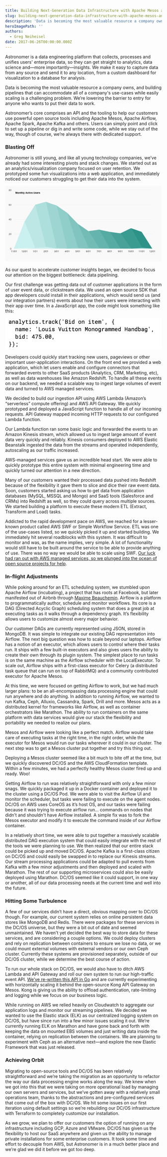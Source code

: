 ```yaml
---
title: Building Next-Generation Data Infrastructure with Apache Mesos and DC/OS
slug: building-next-generation-data-infrastructure-with-apache-mesos-and-dc-os
description: 'Data is becoming the most valuable resource a company owns. With DC/OS, we’re lowering the barrier to entry for anyone who wants to put their data to work.'
heroImagePath: ''
authors:
  - Greg Neiheisel
date: 2017-06-26T00:00:00.000Z
---
```


Astronomer is a data engineering platform that collects, processes and unifies users' enterprise data, so they can get straight to analytics, data science and—more importantly—insights. We make it easy to capture data from any source and send it to any location, from a custom dashboard for visualization to a database for analysis.

Data is becoming the most valuable resource a company owns, and building pipelines that can accommodate all of a company's use-cases while easily scaling is a challenging problem. We’re lowering the barrier to entry for anyone who wants to put their data to work.

Astronomer’s core comprises an API and the tooling to help our customers use powerful open source tools including Apache Mesos, Apache Airflow, Apache Spark, Apache Kafka and others. Users can simply point and click to set up a pipeline or dig in and write some code, while we stay out of the way, though of course, we’re always there with dedicated support.

### Blasting Off

Astronomer is still young, and like all young technology companies, we’ve already had some interesting pivots and stack changes. We started out as an analytics/visualization company focused on user retention. We prototyped some fun visualizations into a web application, and immediately noticed our customers struggling to get their data into the system.&nbsp;

![active users.png](../assets/activeusers.png)

As our quest to accelerate customer insights began, we decided to focus our attention on the biggest bottleneck: data pipelining.

Our first challenge was getting data out of customer applications in the form of user event data, or clickstream data. We used an open source SDK that app developers could install in their applications, which would send us (and our integration partners) events about how their users were interacting with their app over time. In a JavaScript app, the code might look something like this:&nbsp;

![tracked event.png](../assets/trackedevent.png)

Developers could quickly start tracking new users, pageviews or other important user-application interactions. On the front end we provided a web application, which let users enable and configure connectors that forwarded events to other SaaS products (Analytics, CRM, Marketing, etc), as well as data warehouses like Amazon Redshift. To handle all these events on our backend, we needed a scalable way to ingest large volumes of event data and turned to AWS managed services.

We decided to build our ingestion API using AWS Lambda (Amazon’s “serverless” compute offering) and AWS API Gateway. We quickly prototyped and deployed a JavaScript function to handle all of our incoming requests. API Gateway mapped incoming HTTP requests to our configured Lambda function.

Our Lambda function ran some basic logic and forwarded the events to an Amazon Kinesis stream, which allowed us to ingest large amount of event data very quickly and reliably. Kinesis consumers deployed to AWS Elastic Beanstalk ingested the data from the streams and operated independently, autoscaling as our traffic increased.

AWS-managed services gave us an incredible head start. We were able to quickly prototype this entire system with minimal engineering time and quickly turned our attention in a new direction.

Many of our customers wanted their processed data pushed into Redshift because of the flexibility it gave them to slice and dice their raw event data. Soon, customers started asking us how to get data from application databases (MySQL, MSSQL and Mongo) and SaaS tools (Salesforce and CRMs) into Redshift as well, so they could query across multiple sources. We started building a platform to execute these modern ETL (Extract, Transform and Load) tasks.

Addicted to the rapid development pace on AWS, we reached for a lesser-known product called AWS SWF or Simple Workflow Service. ETL was one of the use-cases listed, so we quickly picked it up and started building. We immediately hit several roadblocks with this system. It was difficult to monitor and was, as the name implies, very simple. A lot of functionality would still have to be built around the service to be able to provide anything of use. There was no way we would be able to scale using SWF. [Our luck had ran out with AWS managed services, so we plunged into the ocean of open source projects for help](https://www.astronomer.io/blog/why-we-built-our-data-platform-on-aws-and-why-we-rebuilt-it-with-open-source).

### In-flight Adjustments

While poking around for an ETL scheduling system, we stumbled upon Apache Airflow (incubating), a project that has roots at Facebook, but later manifested out of Airbnb through [Maxime Beauchemin](https://medium.com/the-astronomer-journey/airflow-and-the-future-of-data-engineering-a-q-a-266f68d956a9). Airflow is a platform to programmatically author, schedule and monitor workflows. Its core is a DAG (Directed Acyclic Graph) scheduling system that does a great job at executing tasks as it walks through a dependency graph. It’s flexibility allows users to customize almost every major behavior.

Our customer DAGs are currently represented using JSON, stored in MongoDB. It was simple to integrate our existing DAG representation into Airflow. The next big question was how to scale beyond our laptops. Airflow has a notion of an executor, which allows users to control where their tasks run. It ships with a few built-in executors and also gives users the ability to create their own through its plugin system. The simplest place to run tasks is on the same machine as the Airflow scheduler with the LocalExecutor. To scale out, Airflow ships with a first-class executor for Celery (a distributed task queue that can run on top of RabbitMQ) and a community contributed executor for Apache Mesos.

At this time, we were focused on getting Airflow to work, but we had much larger plans: to be an all-encompassing data processing engine that could run anywhere and do anything. In addition to running Airflow, we wanted to run Kafka, Ceph, Alluxio, Cassandra, Spark, Drill and more. Mesos acts as a distributed kernel for frameworks like Airflow, as well as container orchestrators like Marathon. The ability to run containers on the same platform with data services would give our stack the flexibility and portability we needed to realize our plans.

Mesos and Airflow were looking like a perfect match. Airflow would take care of executing tasks at the right time, in the right order, while the executor for Mesos would run our tasks wherever it could in our cluster. The next step was to get a Mesos cluster put together and try this thing out.

Deploying a Mesos cluster seemed like a bit much to bite off at the time, but we quickly discovered DC/OS and the AWS CloudFormation template. Within a few minutes, we had a perfectly healthy Mesos cluster fired up and ready. Woo!

Getting Airflow to run was relatively straightforward with only a few minor snags. We quickly packaged it up in a Docker container and deployed it to the cluster using a DC/OS Pod. We were able to visit the Airflow UI and monitor the scheduler, but tasks were failing to execute on the agent nodes. DC/OS on AWS uses CoreOS as it’s host OS, and our tasks were failing because it was trying to execute airflow run… commands on nodes that didn’t and shouldn't have Airflow installed. A simple fix was to fork the Mesos executor and modify it to execute the command inside of our Airflow container.

In a relatively short time, we were able to put together a massively scalable distributed DAG execution system that could easily integrate with the rest of the tools we were planning to use. We then realized that our entire stack could be picked up and moved DC/OS. Apache Kafka is a first-class citizen on DC/OS and could easily be swapped in to replace our Kinesis streams. Our stream processing applications could be adapted to pull events from Kafka with a few minor adjustments and then deployed and scaled with Marathon. The rest of our supporting microservices could also be easily deployed using Marathon. DC/OS seemed like it could support, in one way or another, all of our data processing needs at the current time and well into the future.

### Hitting Some Turbulence

A few of our services didn’t have a direct, obvious mapping over to DC/OS though. For example, our current system relies on online persistent data stores like MongoDB and Redis. There were packages for these services in the DC/OS universe, but they were a bit out of date and seemed unmaintained. We haven't yet decided the best way to store data for these services, and are considering a couple options. We could deploy clusters and rely on replication between containers to ensure we lose no data, or we could mount external volumes with external vendors or our own Ceph cluster. Currently these systems are provisioned separately, outside of our DC/OS cluster, while we determine the best course of action.

To run our whole stack on DC/OS, we would also have to ditch AWS Lambda and API Gateway and roll our own system to run our high-traffic event API. [We’ve re-written this API in Go](https://www.astronomer.io/blog/scaling-off-aws-exploring-go-for-high-performance-services) and are currently experimenting with horizontally scaling it behind the open-source Kong API Gateway on Mesos. Kong is giving us the ability to offload authentication, rate-limiting and logging while we focus on our business logic.

While running on AWS we relied heavily on Cloudwatch to aggregate our application logs and monitor our streaming pipelines. We decided we wanted to use the Elastic stack (ELK) as our centralized logging system on DC/OS, but have since run into a few minor issues scaling it out. We’re currently running ELK on Marathon and have gone back and forth with keeping the data on mounted EBS volumes and just writing data inside the container, relying on replication between the containers.&nbsp;We are planning to experiment with Ceph as an alternative next—and&nbsp;explore the new Elastic Framework that was just released.

### Achieving Orbit

Migrating to open-source tools and DC/OS has been relatively straightforward and we’re taking the migration as an opportunity to refactor the way our data processing engine works along the way. We knew when we got into this that we were taking on more operational load by managing our own servers and services, but we’ve gotten away with a relatively small operations team, thanks to the abstractions and pre-configured services that come out of the box with DC/OS. We hit some issues on our first iteration using default settings so we’re rebuilding our DC/OS infrastructure with Terraform to completely customize our installation.

As we grow, we plan to offer our customers the option of running on any infrastructure including GCP, Azure and VMware. DC/OS has given us the flexibility to host our SaaS anywhere and given us the ability to manage private installations for some enterprise customers. It took some time and effort to decouple from AWS, but Astronomer is in a much better place and we’re glad we did it before we got too deep.

